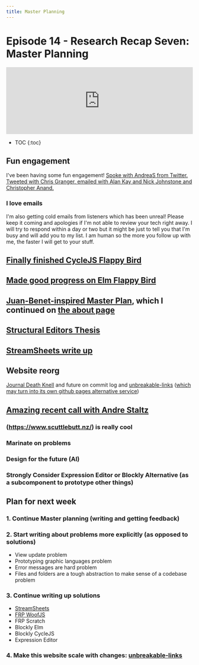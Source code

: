 ```yaml
---
title: Master Planning
---
```


<h1>Episode 14 - Research Recap Seven: Master Planning</h1>

<iframe src="https://omny.fm/shows/feeling-of-computing/1-4-research-recap-seven-master-planning/embed" width="100%" height="180" frameborder="0"></iframe>

- TOC
  {:toc}

## Fun engagement

I've been having some fun engagement! [Spoke with AndreaS from Twitter. Tweeted with Chris Granger, emailed with Alan Kay and Nick Johnstone and Christopher Anand.](http://futureofcoding.org/journal#septempber-29-2017-1206pm)

### I love emails

I'm also getting cold emails from listeners which has been unreal! Please keep it coming and apologies if I'm not able to review your tech right away. I will try to respond within a day or two but it might be just to tell you that I'm busy and will add you to my list. I am human so the more you follow up with me, the faster I will get to your stuff.

## [Finally finished CycleJS Flappy Bird](http://futureofcoding.org/journal#september-27-2017-1226pm)

## [Made good progress on Elm Flappy Bird](http://futureofcoding.org/journal#october-2-2017-853am)

## [Juan-Benet-inspired Master Plan](http://futureofcoding.org/journal#juan-benet-insired-master-plan), which I continued on [the about page](/about.html)

## [Structural Editors Thesis](http://futureofcoding.org/journal#structural-editors)

## [StreamSheets write up](http://futureofcoding.org/journal#streamsheets-write-up)

## Website reorg

[Journal Death Knell](http://futureofcoding.org/journal#death-knoll-of-this-journal) and future on commit log and [unbreakable-links](https://github.com/stevekrouse/unbreakable-links) ([which may turn into its own github pages alternative service](https://github.com/stevekrouse/unbreakable-links/issues/11))

## [Amazing recent call with Andre Staltz](/notes/andre-staltz-call-10-9-17.md)

### (https://www.scuttlebutt.nz/) is really cool

### Marinate on problems

### Design for the future (AI)

### Strongly Consider Expression Editor or Blockly Alternative (as a subcomponent to prototype other things)

## Plan for next week

### 1\. Continue Master planning (writing and getting feedback)

### 2\. Start writing about problems more explicitly (as opposed to solutions)

- View update problem
- Prototyping graphic languages problem
- Error messages are hard problem
- Files and folders are a tough abstraction to make sense of a codebase problem

### 3\. Continue writing up solutions

- [StreamSheets](https://github.com/futureofcoding/futureofcoding.org/issues/54)
- [FRP WoofJS](https://github.com/futureofcoding/futureofcoding.org/issues/55)
- FRP Scratch
- Blockly Elm
- Blockly CycleJS
- Expression Editor

### 4\. Make this website scale with changes: [unbreakable-links](https://github.com/stevekrouse/unbreakable-links)
